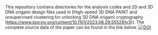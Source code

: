 This repository contains directories for the analysis codes and 2D and 3D DNA origami design files used in [High-speed 3D DNA PAINT and unsupervised clustering for unlocking 3D DNA origami cryptography (https://www.biorxiv.org/content/10.1101/2023.08.29.555281v3)]. The complete source data of the paper can be found in the link below.
[![DOI](https://zenodo.org/badge/DOI/10.5281/zenodo.17362995.svg)](https://doi.org/10.5281/zenodo.17362995)
